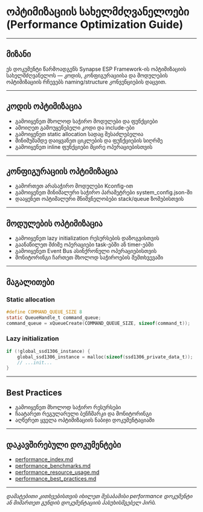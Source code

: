# ოპტიმიზაციის სახელმძღვანელოები (Performance Optimization Guide)

---

## მიზანი

ეს დოკუმენტი წარმოადგენს Synapse ESP Framework-ის ოპტიმიზაციის სახელმძღვანელოს — კოდის, კონფიგურაციისა და მოდულების ოპტიმიზაციის რჩევებს naming/structure კონვენციების დაცვით.

---

## კოდის ოპტიმიზაცია

- გამოიყენეთ მხოლოდ საჭირო მოდულები და ფუნქციები
- ამოიღეთ გამოუყენებელი კოდი და include-ები
- გამოიყენეთ static allocation სადაც შესაძლებელია
- მინიმუმამდე დაიყვანეთ ციკლების და ფუნქციების სიღრმე
- გამოიყენეთ inline ფუნქციები მცირე ოპერაციებისთვის

---

## კონფიგურაციის ოპტიმიზაცია

- გამორთეთ არასაჭირო მოდულები Kconfig-ით
- გამოიყენეთ მინიმალური საჭირო პარამეტრები system_config.json-ში
- დააყენეთ ოპტიმალური მნიშვნელობები stack/queue ზომებისთვის

---

## მოდულების ოპტიმიზაცია

- გამოიყენეთ lazy initialization რესურსების დაზოგვისთვის
- გაანაწილეთ მძიმე ოპერაციები task-ებში ან timer-ებში
- გამოიყენეთ Event Bus ასინქრონული ოპერაციებისთვის
- მონიტორინგი ჩართეთ მხოლოდ საჭიროების შემთხვევაში

---

## მაგალითები

### Static allocation
```c
#define COMMAND_QUEUE_SIZE 8
static QueueHandle_t command_queue;
command_queue = xQueueCreate(COMMAND_QUEUE_SIZE, sizeof(command_t));
```

### Lazy initialization
```c
if (!global_ssd1306_instance) {
    global_ssd1306_instance = malloc(sizeof(ssd1306_private_data_t));
    // ...init...
}
```

---

## Best Practices

- გამოიყენეთ მხოლოდ საჭირო რესურსები
- ჩაატარეთ რეგულარული ბენჩმარკი და მონიტორინგი
- აღწერეთ ყველა ოპტიმიზაციის ნაბიჯი დოკუმენტაციაში

---

## დაკავშირებული დოკუმენტები

- [performance_index.md](performance_index.md)
- [performance_benchmarks.md](performance_benchmarks.md)
- [performance_resource_usage.md](performance_resource_usage.md)
- [performance_best_practices.md](performance_best_practices.md)

---

_დამატებითი კითხვებისთვის იხილეთ შესაბამისი performance დოკუმენტი ან მიმართეთ გუნდის დოკუმენტაციის პასუხისმგებელ პირს._

